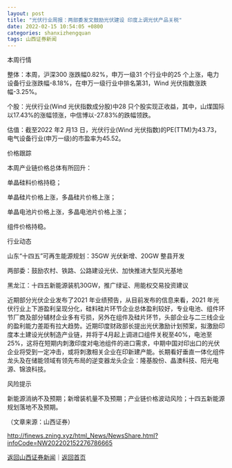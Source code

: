 ```yaml
---
layout: post
title: "光伏行业周报：两部委发文鼓励光伏建设 印度上调光伏产品关税"
date: 2022-02-15 10:54:05 +0800
categories: shanxizhengquan
tags: 山西证券新闻
---
```

<p>本周行情</p>
 <p>整体：本周，沪深300 涨跌幅0.82%，申万一级31 个行业中的25 个上涨，电力设备行业涨跌幅-8.18%，在申万一级行业中排名第31，Wind 光伏指数涨跌幅-3.25%。</p>
 <p>个股：光伏行业(Wind 光伏指数成分股)中28 只个股实现正收益，其中，山煤国际以17.43%的涨幅领涨，中信博以-27.83%的跌幅领跌。</p>
 <p>估值：截至2022 年2 月13 日，光伏行业(Wind 光伏指数)的PE(TTM)为43.73，电气设备行业(申万一级)的市盈率为45.52。</p>
 <p>价格跟踪</p>
 <p>本周产业链价格总体有所回升：</p>
 <p>单晶硅料价格持稳；</p>
 <p>单晶硅片价格上涨，多晶硅片价格上涨；</p>
 <p>单晶电池片价格上涨，多晶电池片价格上涨；</p>
 <p>组件价格持稳。</p>
 <p>行业动态</p>
 <p>山东“十四五”可再生能源规划：35GW 光伏新增、20GW 整县开发 </p>
 <p>两部委：鼓励农村、铁路、公路建设光伏、加快推进大型风光基地</p>
 <p>黑龙江：十四五新能源装机30GW，推广绿证、用能权交易投资建议</p>
 <p>近期部分光伏企业发布了2021 年业绩预告，从目前发布的信息来看，2021 年光伏行业上下游盈利呈现分化，硅料硅片环节企业总体盈利较好，专业电池、组件环节厂商及部分辅材企业多有亏损，另外在组件及硅片环节，头部企业与二三线企业的盈利能力差距有拉大趋势。近期印度财政部长提出光伏激励计划预案，拟激励印度本土建设光伏制造产业链，并将于4月起上调进口组件关税至40%，电池至25%，这将在短期内刺激印度对电池组件的进口需求，中期中国对印出口的光伏企业将受到一定冲击，或将刺激相关企业在印新建产能。长期看好垂直一体化组件龙头及在储能领域有领先布局的逆变器龙头企业：隆基股份、晶澳科技、阳光电源、锦浪科技。</p>
 <p>风险提示</p>
 <p>新能源消纳不及预期；新增装机量不及预期；产业链价格波动风险；十四五新能源规划落地不及预期。</p><p class="em_media">（文章来源：山西证券）</p>

<http://finews.zning.xyz/html_News/NewsShare.html?infoCode=NW202202152276786665>

[返回山西证券新闻](//finews.withounder.com/category/shanxizhengquan.html)｜[返回首页](//finews.withounder.com/)